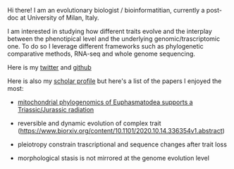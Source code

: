 Hi there! I am an evolutionary biologist / bioinformatitian, currently a post-doc at University of Milan, Italy.

I am interested in studying how different traits evolve and the interplay between the phenotipical level and the underlying genomic/trascriptomic one.
To do so I leverage different frameworks such as phylogenetic comparative methods, RNA-seq and whole genome sequencing. 

Here is my [twitter](https://twitter.com/fornigiobbe) and [github](https://github.com/for-giobbe)

Here is also my [scholar profile](https://scholar.google.it/citations?user=xXrCOhAAAAAJ&hl=en) but here's a list of the papers I enjoyed the most:

- [mitochondrial phylogenomics of Euphasmatodea supports a Triassic/Jurassic radiation](https://www.sciencedirect.com/science/article/abs/pii/S1055790320302554)

- reversible and dynamic evolution of complex trait (https://www.biorxiv.org/content/10.1101/2020.10.14.336354v1.abstract)

- pleiotropy constrain trascriptional and sequence changes after trait loss

- morphological stasis is not mirrored at the genome evolution level

